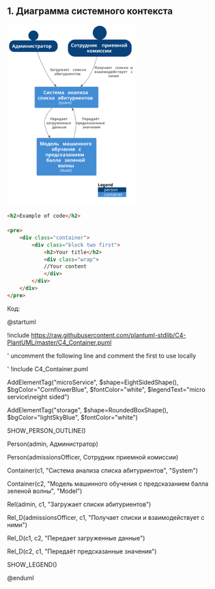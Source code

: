 ## 

## 1.	Диаграмма системного контекста

 <img width="300" src="Images/1.svg" alt="1"/>

```html
<h2>Example of code</h2>

<pre>
    <div class="container">
        <div class="block two first">
            <h2>Your title</h2>
            <div class="wrap">
            //Your content
            </div>
        </div>
    </div>
</pre>
```


Код:

@startuml


!include https://raw.githubusercontent.com/plantuml-stdlib/C4-PlantUML/master/C4_Container.puml

' uncomment the following line and comment the first to use locally

' !include C4_Container.puml



AddElementTag("microService", $shape=EightSidedShape(), $bgColor="CornflowerBlue", $fontColor="white", $legendText="micro service\neight sided")

AddElementTag("storage", $shape=RoundedBoxShape(), $bgColor="lightSkyBlue", $fontColor="white")



SHOW_PERSON_OUTLINE()



Person(admin, Администратор)

Person(admissionsOfficer, Сотрудник приемной комиссии)

Container(c1, "Система анализа списка абитуриентов", "System")

Container(c2, "Модель машинного обучения с предсказанием балла зеленой волны", "Model")



Rel(admin, c1, "Загружает списки абитуриентов")

Rel_D(admissionsOfficer, c1, "Получает списки и взаимодействует с ними")

Rel_D(c1, c2, "Передает загруженные данные")

Rel_D(c2, c1, "Передаёт предсказанные значения")



SHOW_LEGEND()

@enduml
